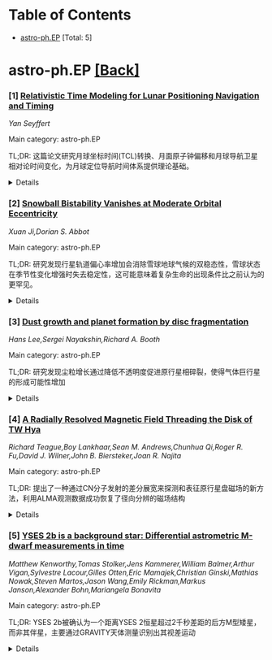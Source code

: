 <div id=toc></div>

# Table of Contents

- [astro-ph.EP](#astro-ph.EP) [Total: 5]


<div id='astro-ph.EP'></div>

# astro-ph.EP [[Back]](#toc)

### [1] [Relativistic Time Modeling for Lunar Positioning Navigation and Timing](https://arxiv.org/abs/2509.08871)
*Yan Seyffert*

Main category: astro-ph.EP

TL;DR: 这篇论文研究月球坐标时间(TCL)转换、月面原子钟偏移和月球导航卫星相对论时间变化，为月球定位导航时间体系提供理论基础。


<details>
  <summary>Details</summary>
Motivation: 未来月球任务需要国际化的准确时间标准，适应月球特殊的重力环境和轨道动力学。

Method: 形式化TCL转换关系，通过太阳系模拟计算特征，计算月面静止钟偏移，模拟月球导航卫星的相对论劳伊时间。

Result: 定量了TCL的特征、月面钟偏移效应和导航系统时间变化模式，为月球PNT体系提供了关键数据。

Conclusion: 这些研究是建立持久国际合作月球南极任务的必要基础工作。

Abstract: Future lunar missions will depend on an internationally agreed upon timescale
that remains accurate under the Moon's unique gravitational environment and its
orbital dynamics. This thesis investigates the proposed Lunar Coordinate Time
(TCL), derived analogously to Geocentric Coordinate Time (TCG) and thus aligned
with current IAU proposals. We first formalise the TCL transformation and
quantify its characteristics from solar system simulations. Next, we compute
stationary surface-clock drifts caused by gravitational redshift and the Moon's
changing orientation parameters, evaluating how accurate atomic clocks deployed
on the surface of the Moon (much like for ESA's proposed NovaMoon mission)
would have to be to measure these effects. Finally, we simulate relativistic
proper time for ESA's Moonlight navigation satellites, identifying average
drift and harmonic variations, to better understand the system that will
comprise and enable a Lunar PNT (Positioning, Navigation and Timing)
architecture. These kinds of investigations are an essential step toward a
sustained internationally cooperative operation at the lunar south pole and
beyond.

</details>


### [2] [Snowball Bistability Vanishes at Moderate Orbital Eccentricity](https://arxiv.org/abs/2509.08994)
*Xuan Ji,Dorian S. Abbot*

Main category: astro-ph.EP

TL;DR: 研究发现行星轨道偏心率增加会消除雪球地球气候的双稳态性，雪球状态在季节性变化增强时失去稳定性，这可能意味着复杂生命的出现条件比之前认为的更罕见。


<details>
  <summary>Details</summary>
Motivation: 雪球地球事件与大气氧含量增加和生命复杂性发展相关，可能是系外行星复杂生命发展的必要条件。研究旨在探索雪球气候双稳态对行星参数的敏感性。

Method: 使用ExoCAM全球气候模型研究水行星在不同轨道偏心率下的气候行为，并结合低阶冰热力学模型分析雪球状态失稳的物理机制。

Result: 当轨道偏心率增加到0.2-0.3时，雪球气候双稳态消失，雪球状态因季节性日照变化增强而失去稳定性，而温暖状态由于海洋热容量大保持稳定。

Conclusion: 雪球气候双稳态对行星参数（如偏心率、恒星质量、自转周期等）的敏感性表明，复杂生命出现的条件可能比Copernican原则预测的更罕见，更符合罕见地球假说。

Abstract: Snowball episodes are associated with increases in atmospheric oxygen and the
complexity of life on Earth, and they may be essential for the development of
complex life on exoplanets. Sustained stable Snowball episodes require a
Snowball bifurcation and climate bistability between the globally ice-covered
Snowball state and a state with at least some open ocean. We find that climate
bistability disappears for an aquaplanet with a slab ocean in the Global
Climate Model ExoCAM when the orbital eccentricity is increased to 0.2-0.3.
This happens because the Snowball state loses stability as seasonal insolation
variations intensify, while the warm state remains stable due to the ocean's
large heat capacity. We use a low-order ice-thermodynamic model to show that
the Snowball state loses stability as seasonality increases because winter
freezing at the ice bottom is reduced relative to summer melting at the ice top
due to ice self-insulation. Combined with previous research showing that
Snowball climate bistability diminishes for planets orbiting low-mass stars,
ones with longer rotation periods, and disappears entirely for tidally locked
planets, our work suggests that the Snowball climate bistability may not be as
robust to planetary parameters as previously thought, representing one aspect
of habitability more consistent with the Rare Earth Hypothesis than the
Copernican Principle.

</details>


### [3] [Dust growth and planet formation by disc fragmentation](https://arxiv.org/abs/2509.09305)
*Hans Lee,Sergei Nayakshin,Richard A. Booth*

Main category: astro-ph.EP

TL;DR: 研究发现尘粒增长通过降低不透明度促进原行星相碎裂，使得气体巨行星的形成可能性增加


<details>
  <summary>Details</summary>
Motivation: 识别尘粒增长对不透明度的重要影响在以前的碎裂模型中被忽略，而这可能改变对形成气体巨行星的理解

Method: 采用依赖于温度和最大粒径的尘粒不透明度模型，分析急创碎裂的原行星相的性质

Result: 尘粒增长可能促进碎裂发生在约30天文单位的距离，降低了临界相质量和吸积速率，初始碎片质量处于气体巨行星范围

Conclusion: 碎裂形成气体巨行星可能比以前认为的更常见，但需要数值模型来考虑尘粒运动和碎片后续演化等因素

Abstract: It is often argued that gravitational instability of realistic protoplanetary
discs is only possible at distances larger than $\sim 50$ au from the central
star, requiring high disc masses and accretion rates, and that therefore disc
fragmentation results in the production of brown dwarfs rather than gas giant
planets. However, the effects of dust growth on opacity can be very significant
but have not been taken into account systematically in the models of
fragmenting discs. We employ dust opacity that depends on both temperature and
maximum grain size to evaluate analytically the properties of a critically
fragmenting protoplanetary disc. We find that dust growth may promote disc
fragmentation at disc radii as small as $\sim 30$ au. As a result, the critical
disc masses and accretion rates are smaller, and the initial fragment masses
are in the gas giant planet mass regime. While this suggests that formation of
gas giant planets by disc fragmentation may be more likely than usually
believed, we caution that numerical models of the process are needed to
evaluate the effects not taken into account here, e.g., dust grain mobility and
fragment evolution after disc fragmentation.

</details>


### [4] [A Radially Resolved Magnetic Field Threading the Disk of TW Hya](https://arxiv.org/abs/2509.09450)
*Richard Teague,Boy Lankhaar,Sean M. Andrews,Chunhua Qi,Roger R. Fu,David J. Wilner,John B. Biersteker,Joan R. Najita*

Main category: astro-ph.EP

TL;DR: 提出了一种通过CN分子发射的差分展宽来探测和表征原行星盘磁场的新方法，利用ALMA观测数据成功恢复了径向分辨的磁场结构


<details>
  <summary>Details</summary>
Motivation: 需要开发新的技术方法来探测原行星盘中的磁场，因为磁场在行星形成过程中起着重要作用，但传统方法存在局限性

Method: 使用ALMA观测CN分子的N=1-0跃迁超精细组分，通过拟合包含盘速度结构、非LTE激发和塞曼效应的模型来解析磁场

Result: 在60-120天文单位范围内检测到约10mG强度的磁场，发现60天文单位处主要为极向场，82天文单位处转变为盘平面内的场，并获得了局部气体密度的下限

Conclusion: 该方法成功实现了对原行星盘磁场的空间分辨探测，为研究行星形成过程中的磁场作用提供了新的观测手段

Abstract: We present a new approach to detecting and characterizing a magnetic field in
protoplanetary disks through the differential broadening of unpolarized
molecular emission from CN. To demonstrate this technique, we apply it to new
ALMA observations of the full complement of hyperfine components from the
$N=1-0$ transition, achieving a spatial and spectral resolution of
${\approx}\,0.5^{\prime\prime}$ and $80~{\rm m\,s^{-1}}$, respectively. By
fitting a model that incorporates the velocity structure of the disk, the
potential non-LTE excitation of the molecule, and the Zeeman effect, we recover
a radially resolved magnetic field with a strength of ${\sim}10~{\rm mG}$
between 60 and 120~au. The morphology of the field is also inferred through
azimuthal variations in the line broadening, revealing a predominantly poloidal
field at 60~au, sharply transitioning to one within the disk plane outside of
the gap at 82~au. The signal-to-noise ratio of the data meant that the planar
component was unable to be decomposed into toroidal and radial components.
Lower limits on the local gas density ($n({\rm H_2}) \gtrsim 10^8~{\rm
cm^{-3}}$) from the excitation analysis of the CN emission correspond to a
lower limit between 0.1 and 0.01 for the plasma $\beta$.

</details>


### [5] [YSES 2b is a background star: Differential astrometric M-dwarf measurements in time](https://arxiv.org/abs/2509.09504)
*Matthew Kenworthy,Tomas Stolker,Jens Kammerer,William Balmer,Arthur Vigan,Sylvestre Lacour,Gilles Otten,Eric Mamajek,Christian Ginski,Mathias Nowak,Steven Martos,Jason Wang,Emily Rickman,Markus Janson,Alexander Bohn,Mariangela Bonavita*

Main category: astro-ph.EP

TL;DR: YSES 2b被确认为一个距离YSES 2恒星超过2千秒差距的后方M型矮星，而非其伴星，主要通过GRAVITY天体测量识别出其视差运动


<details>
  <summary>Details</summary>
Motivation: 确认YSES 2b的真实性质，区分其是YSES 2恒星的亚恒星伴星还是具有非零自行运动的遥远背景源

Method: 使用SPHERE和GRAVITY进行天体测量，测量YSES 2b相对于YSES 2恒星的位置，并通过多个时期的GRAVITY天体测量识别亚毫角秒级的视差运动

Result: YSES 2b是一个晚型M矮星，位于银河系旋臂内，横向速度约300 km/s，距离YSES 2恒星超过2千秒差距

Conclusion: YSES 2b不是YSES 2的伴星，而是一个遥远的背景恒星，通过精确的视差测量成功区分了这两种可能性

Abstract: We wish to confirm the nature of YSES 2b, a purportedly faint companion of
the young star YSES 2. We used on-sky observations from SPHERE and GRAVITY to
measure the astrometric position of 2b with respect to the star YSES 2, and
examined the competing hypotheses of (i) a bound substellar companion versus
(ii) a distant unrelated background source with a non-zero proper motion. YSES
2b appears to be a late-type M-dwarf star over 2 kiloparsecs behind the star
YSES 2. It has a transverse velocity of about 300 km/s and is located within
one of the spiral arms of the Galaxy. The main discriminant was multiple epochs
of GRAVITY astrometry that identified the sub-milliarcsecond parallactic motion
of the star.

</details>
